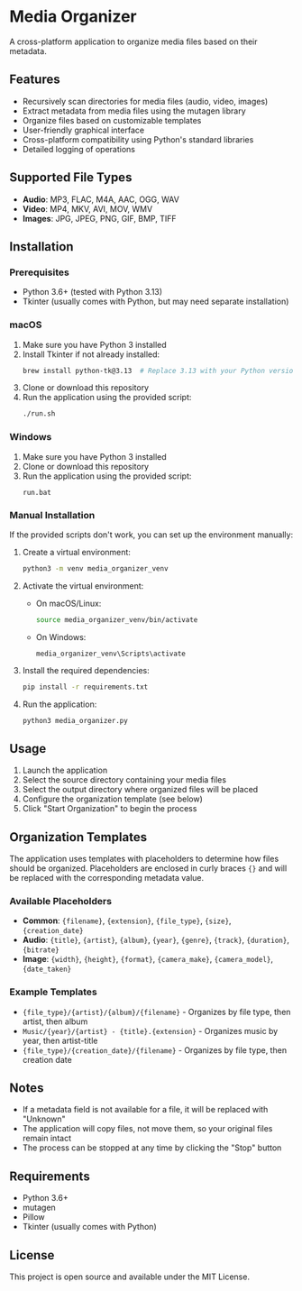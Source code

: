# Media Organizer

A cross-platform application to organize media files based on their metadata.

## Features

- Recursively scan directories for media files (audio, video, images)
- Extract metadata from media files using the mutagen library
- Organize files based on customizable templates
- User-friendly graphical interface
- Cross-platform compatibility using Python's standard libraries
- Detailed logging of operations

## Supported File Types

- **Audio**: MP3, FLAC, M4A, AAC, OGG, WAV
- **Video**: MP4, MKV, AVI, MOV, WMV
- **Images**: JPG, JPEG, PNG, GIF, BMP, TIFF

## Installation

### Prerequisites

- Python 3.6+ (tested with Python 3.13)
- Tkinter (usually comes with Python, but may need separate installation)

### macOS

1. Make sure you have Python 3 installed
2. Install Tkinter if not already installed:
   ```bash
   brew install python-tk@3.13  # Replace 3.13 with your Python version
   ```
3. Clone or download this repository
4. Run the application using the provided script:
   ```bash
   ./run.sh
   ```

### Windows

1. Make sure you have Python 3 installed
2. Clone or download this repository
3. Run the application using the provided script:
   ```
   run.bat
   ```

### Manual Installation

If the provided scripts don't work, you can set up the environment manually:

1. Create a virtual environment:

   ```bash
   python3 -m venv media_organizer_venv
   ```

2. Activate the virtual environment:

   - On macOS/Linux:
     ```bash
     source media_organizer_venv/bin/activate
     ```
   - On Windows:
     ```
     media_organizer_venv\Scripts\activate
     ```

3. Install the required dependencies:

   ```bash
   pip install -r requirements.txt
   ```

4. Run the application:
   ```bash
   python3 media_organizer.py
   ```

## Usage

1. Launch the application
2. Select the source directory containing your media files
3. Select the output directory where organized files will be placed
4. Configure the organization template (see below)
5. Click "Start Organization" to begin the process

## Organization Templates

The application uses templates with placeholders to determine how files should be organized. Placeholders are enclosed in curly braces `{}` and will be replaced with the corresponding metadata value.

### Available Placeholders

- **Common**: `{filename}`, `{extension}`, `{file_type}`, `{size}`, `{creation_date}`
- **Audio**: `{title}`, `{artist}`, `{album}`, `{year}`, `{genre}`, `{track}`, `{duration}`, `{bitrate}`
- **Image**: `{width}`, `{height}`, `{format}`, `{camera_make}`, `{camera_model}`, `{date_taken}`

### Example Templates

- `{file_type}/{artist}/{album}/{filename}` - Organizes by file type, then artist, then album
- `Music/{year}/{artist} - {title}.{extension}` - Organizes music by year, then artist-title
- `{file_type}/{creation_date}/{filename}` - Organizes by file type, then creation date

## Notes

- If a metadata field is not available for a file, it will be replaced with "Unknown"
- The application will copy files, not move them, so your original files remain intact
- The process can be stopped at any time by clicking the "Stop" button

## Requirements

- Python 3.6+
- mutagen
- Pillow
- Tkinter (usually comes with Python)

## License

This project is open source and available under the MIT License.
